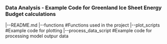  ### Data Analysis - Example Code for Greenland Ice Sheet Energy Budget calculations
 |--README.md
 |--functions    #Functions used in the project 
 |--plot_scripts #Example code for plotting 
 |--process_data_script #Example code for processing model outpur data  
    
